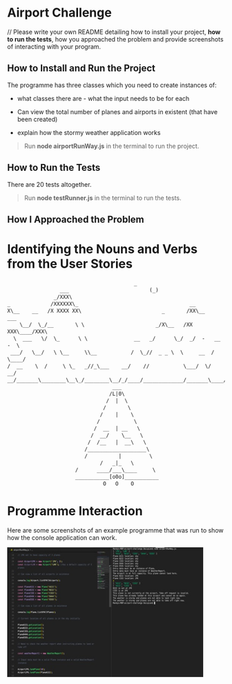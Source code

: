 # Airport Challenge

// Please write your own README detailing how to install your project, **how to run the tests**, how you approached the problem and provide screenshots of interacting with your program.

## How to Install and Run the Project

The programme has three classes which you need to create instances of: 

- what classes there are - what the input needs to be for each 

- Can view the total number of planes and airports in existent (that have been created)
- explain how the stormy weather application works 

> Run **node airportRunWay.js** in the terminal to run the project.

## How to Run the Tests

There are 20 tests altogether. 

> Run **node testRunner.js** in the terminal to run the tests.

## How I Approached the Problem 

# Identifying the Nouns and Verbs from the User Stories 


```
                                         _
                 ___                          (_)
               _/XXX\
_             /XXXXXX\_                                    __
X\__    __   /X XXXX XX\                          _       /XX\__      ___
    \__/  \_/__       \ \                       _/X\__   /XX XXX\____/XXX\
  \  ___   \/  \_      \ \               __   _/      \_/  _/  -   __  -  \
 ___/   \__/   \ \__     \\__           /  \_//  _ _ \  \     __  /  \____/
/  __    \  /     \ \_   _//_\___    __/    //           \___/  \/     __/
__/_______\________\__\_/________\__/_/____/_____________/_______\____/____
                                  ___
                                 /L|0\
                                /  |  \
                               /       \
                              /    |    \
                             /           \
                            /  __  | __   \
                           /  __/    \__   \
                          /  /__   |  __\   \
                         /___________________\
                         /          |         \
                              /   _|_   \
                      /      ____/___\____     \
                      ___________[o0o]___________
                               O   O    O
```

# Programme Interaction 

Here are some screenshots of an example programme that was run to show how the console application can work. 

<img src="screenshots/airport-screenshot-1.jpg" width = 90% height = "300" >